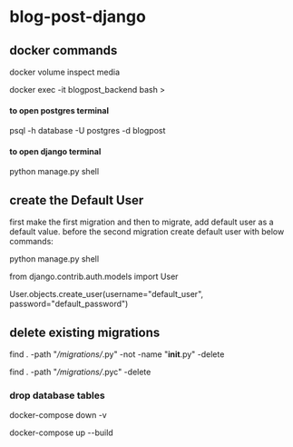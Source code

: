 # blog-post-django

## docker commands
docker volume inspect media

docker exec -it blogpost_backend bash > 

#### to open postgres terminal

psql -h database -U postgres -d blogpost

#### to open django terminal

python manage.py shell



## create the Default User
first make the first migration and then to migrate, add default user as a
default value. before the second migration create default user with below commands:

python manage.py shell

from django.contrib.auth.models import User

User.objects.create_user(username="default_user", password="default_password")


## delete existing migrations

find . -path "*/migrations/*.py" -not -name "__init__.py" -delete

find . -path "*/migrations/*.pyc" -delete

### drop database tables

docker-compose down -v

docker-compose up --build
